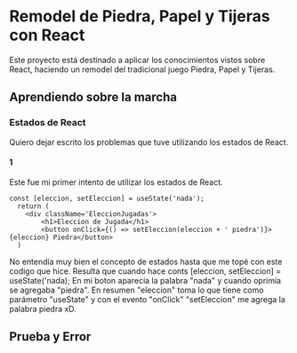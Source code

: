 # Remodel de Piedra, Papel y Tijeras con React

Este proyecto está destinado a aplicar los conocimientos vistos sobre React, haciendo un remodel del tradicional juego Piedra, Papel y Tijeras.

## Aprendiendo sobre la marcha

### Estados de React
Quiero dejar escrito los problemas que tuve utilizando los estados de React.

#### 1

Este fue mi primer intento de utilizar los estados de React.
~~~
const [eleccion, setEleccion] = useState('nada');
  return (
    <div className='EleccionJugadas'>
        <h1>Eleccion de Jugada</h1>
        <button onClick={() => setEleccion(eleccion + ' piedra')}>{eleccion} Piedra</button>
  )
~~~
No entendía muy bien el concepto de estados hasta que me topé con este codigo que hice.
Resulta que cuando hace conts [eleccion, setEleccion] = useState('nada);
En mi boton aparecía la palabra "nada" y cuando oprimía se agregaba "piedra". 
En resumen "eleccion" toma lo que tiene como parámetro "useState" y con el evento "onClick" "setEleccion" me agrega la palabra piedra xD.

## Prueba y Error



